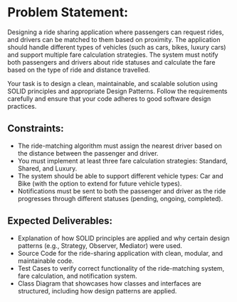 # Problem Statement:
Designing a ride sharing application where passengers can request rides, and drivers can be matched to them based on proximity. The application should handle different types of vehicles (such as cars, bikes, luxury cars) and support multiple fare calculation strategies. The system must notify both passengers and drivers about ride statuses and calculate the fare based on the type of ride and distance travelled.

Your task is to design a clean, maintainable, and scalable solution using SOLID principles and appropriate Design Patterns. Follow the requirements carefully and ensure that your code adheres to good software design practices.

## Constraints:
- The ride-matching algorithm must assign the nearest driver based on the distance between the passenger and driver.
- You must implement at least three fare calculation strategies: Standard, Shared, and Luxury.
- The system should be able to support different vehicle types: Car and Bike (with the option to extend for future vehicle types).
- Notifications must be sent to both the passenger and driver as the ride progresses through different statuses (pending, ongoing, completed).

## Expected Deliverables:
- Explanation of how SOLID principles are applied and why certain design patterns (e.g., Strategy, Observer, Mediator) were used.
- Source Code for the ride-sharing application with clean, modular, and maintainable code.
- Test Cases to verify correct functionality of the ride-matching system, fare calculation, and notification system.
- Class Diagram that showcases how classes and interfaces are structured, including how design patterns are applied.